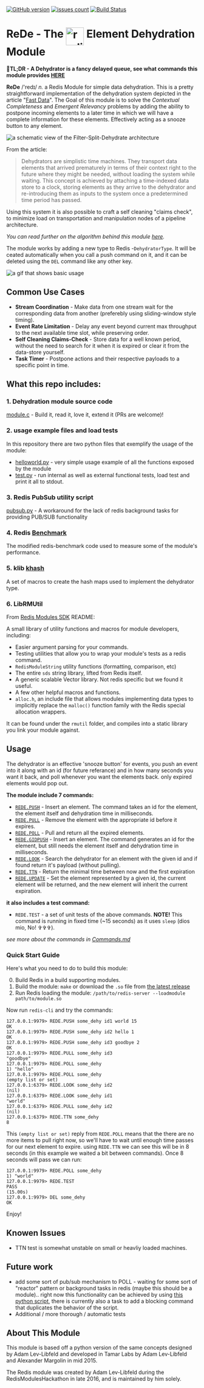 [![GitHub version](https://img.shields.io/github/release/tamarlabs/rede.svg?style=flat-square)](https://github.com/TamarLabs/ReDe/releases/latest)
[![issues count](https://img.shields.io/github/issues/tamarlabs/rede.svg?style=flat-square)](https://github.com/TamarLabs/ReDe/issues)
[![Build Status](https://img.shields.io/travis/TamarLabs/ReDe/master.svg?style=flat-square)](https://travis-ci.org/TamarLabs/ReDe)
<h1>  ReDe - The <img src="https://upload.wikimedia.org/wikipedia/en/6/6b/Redis_Logo.svg" alt="redis" height="47" align="top"/> Element Dehydration Module</h1>

:rocket:**TL;DR - A Dehydrator is a fancy delayed queue, see what commands this module provides [HERE](docs/Commands.md)**

**ReDe** /'redɪ/ *n.* a Redis Module for simple data dehydration. This is a pretty straightforward implementation of the dehydration system depicted in the article "[Fast Data](https://goo.gl/DDFFPO)". The Goal of this module is to solve the *Contextual Completeness* and *Emergent Relevancy* problems by adding the ability to postpone incoming elements to a later time in which we will have a complete information for these elements. Effectively acting as a snooze button to any element.

![a schematic view of the Filter-Split-Dehydrate architecture](img/FSD-scheme.png)

From the article:
> Dehydrators are simplistic time machines. They transport data elements that arrived prematurely in terms of their context right to the future where they might be needed, without loading the system while waiting. This concept is achieved by attaching a time-indexed data store to a clock, storing elements as they arrive to the dehydrator and re-introducing them as inputs to the system once a predetermined time period has passed.


Using this system it is also possible to craft a self cleaning "claims check", to minimize load on transportation and manipulation nodes of a pipeline architecture.

*You can read further on the algorithm behind this module [here](docs/Algorithm.md).*

The module works by adding a new type to Redis -`DehydratorType`. It will be ceated automatically when you call a push command on it, and it can be deleted using the `DEL` command like any other key.

![a gif that shows basic usage](img/redehy-basics.gif)

## Common Use Cases

* **Stream Coordination** -  Make data from one stream wait for the corresponding data from another (preferebly using sliding-window style timing).
* **Event Rate Limitation** - Delay any event beyond current max throughput to the next available time slot, while preserving order.
* **Self Cleaning Claims-Check** - Store data for a well known period, without the need to search for it when it is expired or clear it from the data-store yourself.
* **Task Timer** - Postpone actions and their respective payloads to a specific point in time.

## What this repo includes:

### 1. Dehydration module source code

[module.c](src/module.c) - Build it, read it, love it, extend it (PRs are welcome)!

### 2. usage example files and load tests

In this repository there are two python files that exemplify the usage of the module:
* [helloworld.py](tests/helloworld.py) - very simple usage example of all the functions exposed by the module
* [test.py](tests/test.py) - run internal as well as external functional tests, load test and print it all to stdout.

### 3. Redis PubSub utility script

[pubsub.py](src/pubsub.py) - A workaround for the lack of redis background tasks for providing PUB/SUB functionality


### 4. Redis [Benchmark](src/redis-benchmark.c)

The modified redis-benchmark code used to measure some of the module's performance.

### 5. klib [khash](src/khash.h)

A set of macros to create the hash maps used to implement the dehydrator type.

### 6. LibRMUtil

From [Redis Modules SDK](https://github.com/RedisLabs/RedisModulesSDK) README:

A small library of utility functions and macros for module developers, including:

* Easier argument parsing for your commands.
* Testing utilities that allow you to wrap your module's tests as a redis command.
* `RedisModuleString` utility functions (formatting, comparison, etc)
* The entire `sds` string library, lifted from Redis itself.
* A generic scalable Vector library. Not redis specific but we found it useful.
* A few other helpful macros and functions.
* `alloc.h`, an include file that allows modules implementing data types to implicitly replace the `malloc()` function family with the Redis special allocation wrappers.

It can be found under the `rmutil` folder, and compiles into a static library you link your module against.    

## Usage

The dehydrator is an effective 'snooze button' for events, you push an event into it along with an id (for future referance) and in how many seconds you want it back, and poll whenever you want the elements back. only expired elements would pop out.

**The module include 7 commands:**

* [`REDE.PUSH`](docs/Commands.md/#push) - Insert an element. The command takes an id for the element, the element itself and dehydration time in milliseconds.
* [`REDE.PULL`](docs/Commands.md/#pull) - Remove the element with the appropriate id before it expires.
* [`REDE.POLL`](docs/Commands.md/#poll) - Pull and return all the expired elements.
* [`REDE.GIDPUSH`](docs/Commands.md/#gidpush) - Insert an element. The command generates an id for the element, but still needs the element itself and dehydration time in milliseconds.
* [`REDE.LOOK`](docs/Commands.md/#look) - Search the dehydrator for an element with the given id and if found return it's payload (without pulling).
* [`REDE.TTN`](docs/Commands.md/#ttn) - Return the minimal time between now and the first expiration
* [`REDE.UPDATE`](docs/Commands.md/#update) - Set the element represented by a given id, the current element will be returned, and the new element will inherit the current expiration.

**it also includes a test command:**
* `REDE.TEST`  - a set of unit tests of the above commands. **NOTE!** This command is running in fixed time (~15 seconds) as it uses `sleep` (dios mio, No! &#x271e;&#x271e;&#x271e;).

*see more about the commands in [Commands.md](docs/Commands.md)*

### Quick Start Guide

Here's what you need to do to build this module:

0. Build Redis in a build supporting modules.
1. Build the module: `make` or download the `.so` file from [the latest release](https://github.com/TamarLabs/ReDe/releases/latest)
3. Run Redis loading the module: `/path/to/redis-server --loadmodule path/to/module.so`

Now run `redis-cli` and try the commands:

```
127.0.0.1:9979> REDE.PUSH some_dehy id1 world 15
OK
127.0.0.1:9979> REDE.PUSH some_dehy id2 hello 1
OK
127.0.0.1:9979> REDE.PUSH some_dehy id3 goodbye 2
OK
127.0.0.1:9979> REDE.PULL some_dehy id3
"goodbye"
127.0.0.1:9979> REDE.POLL some_dehy
1) "hello"
127.0.0.1:9979> REDE.POLL some_dehy
(empty list or set)
127.0.0.1:6379> REDE.LOOK some_dehy id2
(nil)
127.0.0.1:6379> REDE.LOOK some_dehy id1
"world"
127.0.0.1:6379> REDE.PULL some_dehy id2
(nil)
127.0.0.1:6379> REDE.TTN some_dehy
8
```

This `(empty list or set)` reply from `REDE.POLL` means that the there are no more items to pull right now, so we'll have to wait until enough time passes for our next element to expire. using `REDE.TTN` we can see this will be in 8 seconds (in this example we waited a bit between commands). Once 8 seconds will pass we can run:

```
127.0.0.1:9979> REDE.POLL some_dehy
1) "world"
127.0.0.1:9979> REDE.TEST
PASS
(15.00s)
127.0.0.1:9979> DEL some_dehy
OK
```

Enjoy!

## Knowen Issues

* TTN test is somewhat unstable on small or heavliy loaded machines.

## Future work

* add some sort of pub/sub mechanism to POLL - waiting for some sort of "reactor" pattern or background tasks in redis (maybe this should be a module).. right now this functionality can be achieved by using [this python script](src/pubsub.py), there is currently also a task to add a blocking command that duplicates the behavior of the script. 
* Additional / more thorough / automatic tests

## About This Module

This module is based off a python version of the same concepts designed by Adam Lev-Libfeld and developed in Tamar Labs by Adam Lev-Libfeld and Alexander Margolin in mid 2015.

The Redis module was created by Adam Lev-Libfeld during the RedisModulesHackathon in late 2016, and is maintained by him solely.
